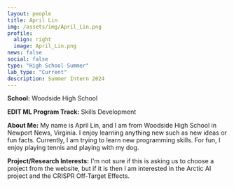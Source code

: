 ```yaml
---
layout: people
title: April Lin
img: /assets/img/April_Lin.png
profile:
  align: right
  image: April_Lin.png
news: false
social: false
type: "High School Summer"
lab_type: "Current"
description: Summer Intern 2024
---
```


**School:** Woodside High School

**EDIT ML Program Track:**
Skills Development

**About Me:**
My name is April Lin, and I am from Woodside High School in Newport News, Virginia. I enjoy learning anything new such as new ideas or fun facts. Currently, I am trying to learn new programming skills. For fun, I enjoy playing tennis and playing with my dog.

**Project/Research Interests:**
I'm not sure if this is asking us to choose a project from the website, but if it is then I am interested in the Arctic AI project and the CRISPR Off-Target Effects.
    